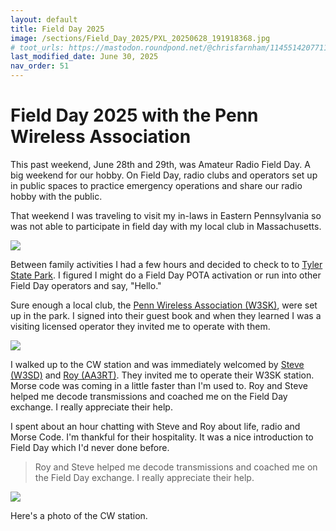 ```yaml
---
layout: default
title: Field Day 2025
image: /sections/Field_Day_2025/PXL_20250628_191918368.jpg
# toot_urls: https://mastodon.roundpond.net/@chrisfarnham/114551420771158007
last_modified_date: June 30, 2025
nav_order: 51
---
```


# Field Day 2025 with the Penn Wireless Association

This past weekend, June 28th and 29th, was Amateur Radio Field Day. A big weekend for
our hobby. On Field Day, radio clubs and operators set up in public spaces to
practice emergency operations and share our radio hobby with the public.

That weekend I was traveling to visit my in-laws in Eastern Pennsylvania so was not able to participate in
field day with my local club in Massachusetts.

![](PXL_20250628_191918368.jpg)

Between family activities I had a few hours and decided to check to to [Tyler State Park](https://pota.app/#/park/US-1430).
I figured I might do a Field Day POTA activation or run into other Field Day operators and say, "Hello."

Sure enough a local club, the [Penn Wireless Association (W3SK)](https://www.pennwireless.org/), were set up in the park.
I signed into their guest book and when they learned I was a visiting licensed operator they invited me to operate with
them.


![](PXL_20250628_191002537.jpg)

I walked up to the CW station and was immediately welcomed by [Steve (W3SD)](https://www.qrz.com/db/W3SD) and [Roy (AA3RT)](https://www.qrz.com/db/AA3RT).
They invited me to operate their W3SK station. Morse code was coming in a little faster than I'm used to. Roy and Steve helped me decode transmissions
and coached me on the Field Day exchange. I really appreciate their help.

I spent about an hour chatting with Steve and Roy about life, radio and Morse Code. I'm thankful for their hospitality. It was a nice introduction
to Field Day which I'd never done before.

> Roy and Steve helped me decode transmissions
> and coached me on the Field Day exchange. I really appreciate their help.

![](PXL_20250628_190511468.jpg)

Here's a photo of the CW station.
